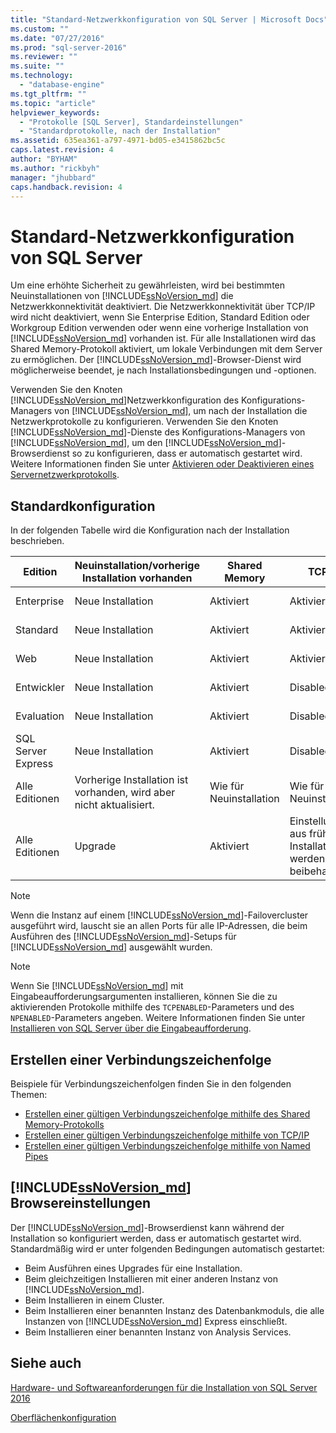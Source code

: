 ```yaml
---
title: "Standard-Netzwerkkonfiguration von SQL Server | Microsoft Docs"
ms.custom: ""
ms.date: "07/27/2016"
ms.prod: "sql-server-2016"
ms.reviewer: ""
ms.suite: ""
ms.technology: 
  - "database-engine"
ms.tgt_pltfrm: ""
ms.topic: "article"
helpviewer_keywords: 
  - "Protokolle [SQL Server], Standardeinstellungen"
  - "Standardprotokolle, nach der Installation"
ms.assetid: 635ea361-a797-4971-bd05-e3415862bc5c
caps.latest.revision: 4
author: "BYHAM"
ms.author: "rickbyh"
manager: "jhubbard"
caps.handback.revision: 4
---
```

# Standard-Netzwerkkonfiguration von SQL Server
Um eine erhöhte Sicherheit zu gewährleisten, wird bei bestimmten Neuinstallationen von [!INCLUDE[ssNoVersion_md](../../includes/ssnoversion-md.md)] die Netzwerkkonnektivität deaktiviert. Die Netzwerkkonnektivität über TCP/IP wird nicht deaktiviert, wenn Sie Enterprise Edition, Standard Edition oder Workgroup Edition verwenden oder wenn eine vorherige Installation von [!INCLUDE[ssNoVersion_md](../../includes/ssnoversion-md.md)] vorhanden ist. Für alle Installationen wird das Shared Memory-Protokoll aktiviert, um lokale Verbindungen mit dem Server zu ermöglichen. Der [!INCLUDE[ssNoVersion_md](../../includes/ssnoversion-md.md)]-Browser-Dienst wird möglicherweise beendet, je nach Installationsbedingungen und -optionen.

Verwenden Sie den Knoten [!INCLUDE[ssNoVersion_md](../../includes/ssnoversion-md.md)]Netzwerkkonfiguration des Konfigurations-Managers von [!INCLUDE[ssNoVersion_md](../../includes/ssnoversion-md.md)], um nach der Installation die Netzwerkprotokolle zu konfigurieren. Verwenden Sie den Knoten [!INCLUDE[ssNoVersion_md](../../includes/ssnoversion-md.md)]-Dienste des Konfigurations-Managers von [!INCLUDE[ssNoVersion_md](../../includes/ssnoversion-md.md)], um den [!INCLUDE[ssNoVersion_md](../../includes/ssnoversion-md.md)]-Browserdienst so zu konfigurieren, dass er automatisch gestartet wird. Weitere Informationen finden Sie unter [Aktivieren oder Deaktivieren eines Servernetzwerkprotokolls](../../database-engine/configure-windows/enable-or-disable-a-server-network-protocol.md).


## Standardkonfiguration

In der folgenden Tabelle wird die Konfiguration nach der Installation beschrieben.

Edition | Neuinstallation/vorherige Installation vorhanden | Shared Memory | TCP/IP    | Named Pipes
| -------- | -- | -- | -- | --  |  
Enterprise  | Neue Installation  | Aktiviert   | Aktiviert   | Deaktiviert für Netzwerkverbindungen
Standard    | Neue Installation  | Aktiviert   | Aktiviert   | Deaktiviert für Netzwerkverbindungen
Web | Neue Installation  | Aktiviert   | Aktiviert   | Deaktiviert für Netzwerkverbindungen
Entwickler   | Neue Installation  | Aktiviert   | Disabled  | Deaktiviert für Netzwerkverbindungen
Evaluation  | Neue Installation  | Aktiviert   | Disabled  | Deaktiviert für Netzwerkverbindungen
SQL Server Express  | Neue Installation  | Aktiviert   | Disabled  | Deaktiviert für Netzwerkverbindungen
Alle Editionen    | Vorherige Installation ist vorhanden, wird aber nicht aktualisiert.   | Wie für Neuinstallation  | Wie für Neuinstallation  | Wie für Neuinstallation
Alle Editionen    | Upgrade   | Aktiviert   | Einstellungen aus früherer Installation werden beibehalten.    | Einstellungen aus früherer Installation werden beibehalten.


>[!NOTE]
> Wenn die Instanz auf einem [!INCLUDE[ssNoVersion_md](../../includes/ssnoversion-md.md)]-Failovercluster ausgeführt wird, lauscht sie an allen Ports für alle IP-Adressen, die beim Ausführen des [!INCLUDE[ssNoVersion_md](../../includes/ssnoversion-md.md)]-Setups für [!INCLUDE[ssNoVersion_md](../../includes/ssnoversion-md.md)] ausgewählt wurden.
 
>[!NOTE]
> Wenn Sie [!INCLUDE[ssNoVersion_md](../../includes/ssnoversion-md.md)] mit Eingabeaufforderungsargumenten installieren, können Sie die zu aktivierenden Protokolle mithilfe des `TCPENABLED`-Parameters und des `NPENABLED`-Parameters angeben. Weitere Informationen finden Sie unter [Installieren von SQL Server über die Eingabeaufforderung](../../database-engine/install-windows/install-sql-server-2016-from-the-command-prompt.md).

## Erstellen einer Verbindungszeichenfolge

Beispiele für Verbindungszeichenfolgen finden Sie in den folgenden Themen:
* [Erstellen einer gültigen Verbindungszeichenfolge mithilfe des Shared Memory-Protokolls](../../tools/configuration-manager/creating-a-valid-connection-string-using-shared-memory-protocol.md)
* [Erstellen einer gültigen Verbindungszeichenfolge mithilfe von TCP/IP](../../tools/configuration-manager/creating-a-valid-connection-string-using-tcp-ip.md)
* [Erstellen einer gültigen Verbindungszeichenfolge mithilfe von Named Pipes](Creating%20a%20Valid%20Connection%20String%20Using%20Named%20Pipes.xml)


## [!INCLUDE[ssNoVersion_md](../../includes/ssnoversion-md.md)] Browsereinstellungen

Der [!INCLUDE[ssNoVersion_md](../../includes/ssnoversion-md.md)]-Browserdienst kann während der Installation so konfiguriert werden, dass er automatisch gestartet wird. Standardmäßig wird er unter folgenden Bedingungen automatisch gestartet:

* Beim Ausführen eines Upgrades für eine Installation.
* Beim gleichzeitigen Installieren mit einer anderen Instanz von [!INCLUDE[ssNoVersion_md](../../includes/ssnoversion-md.md)].
* Beim Installieren in einem Cluster.
* Beim Installieren einer benannten Instanz des Datenbankmoduls, die alle Instanzen von [!INCLUDE[ssNoVersion_md](../../includes/ssnoversion-md.md)] Express einschließt.
* Beim Installieren einer benannten Instanz von Analysis Services.

## Siehe auch

[Hardware- und Softwareanforderungen für die Installation von SQL Server 2016](../../sql-server/install/hardware-and-software-requirements-for-installing-sql-server-2016.md)

[Oberflächenkonfiguration](../../relational-databases/security/surface-area-configuration.md)  

